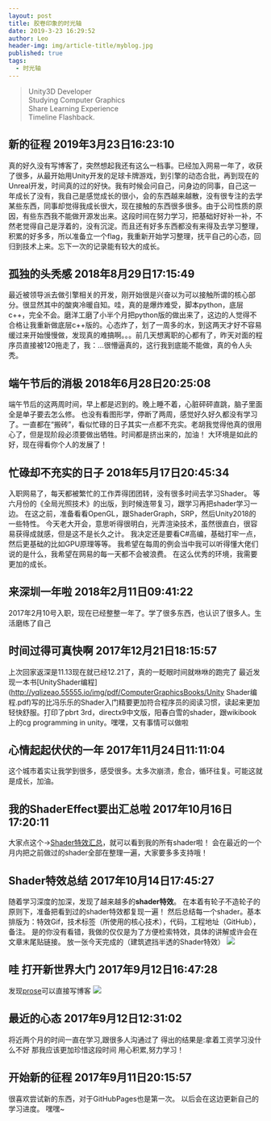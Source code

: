 ```yaml
---
layout: post
title: 胶卷印象的时光轴
date: 2019-3-23 16:29:52
author: Leo
header-img: img/article-title/myblog.jpg
published: true
tags:
  - 时光轴
---
```


> Unity3D Developer<br>
> Studying Computer Graphics<br>
> Share Learning Experience<br>
> Timeline Flashback.<br>

## 新的征程 2019年3月23日16:23:10

真的好久没有写博客了，突然想起我还有这么一档事。已经加入网易一年了，收获了很多，从最开始用Unity开发的足球卡牌游戏，到引擎的动态合批，再到现在的Unreal开发，时间真的过的好快。我有时候会问自己，问身边的同事，自己这一年成长了没有，我自己是感觉成长的很小，会的东西越来越散，没有很专注的去学某些东西，同事却觉得我成长很大，现在接触的东西很多很多。由于公司性质的原因，有些东西我不能做开源发出来。这段时间在努力学习，把基础好好补一补，不然老觉得自己是浮着的，没有沉淀。而且还有好多东西都没有来得及去学习整理，积累的好多多，所以准备立一个flag，我重新开始学习整理，抚平自己的心态，回归到技术上来。忘下一次的记录能有较大的成长。


## 孤独的头秃感  2018年8月29日17:15:49

最近被领导派去做引擎相关的开发，刚开始很是兴奋以为可以接触所谓的核心部分。很显然其中的酸爽冷暖自知。哇，真的是爆炸难受，脚本python，底层c++，完全不会。磨洋工磨了小半个月把python版的做出来了，这边的人觉得不合格让我重新做底层c++版的。心态炸了，划了一周多的水，到这两天才好不容易缓过来开始慢慢做，发现真的难搞啊。。。前几天想离职的心都有了，昨天对面的程序员直接被120拖走了，我：...很懵逼真的，这行我到底能不能做，真的令人头秃。


## 端午节后的消极 2018年6月28日20:25:08

端午节后的这两周时间，早上都是迟到的。晚上睡不着，心脏砰砰直跳，脑子里面全是单子要去怎么修。
也没有看图形学，停断了两周，感觉好久好久都没有学习了。一直都在“搬砖”，看似忙碌的日子其实一点都不充实。老胡我觉得他真的很用心了，但是现阶段必须要做出牺牲。时间都是挤出来的，加油！
大环境是如此的好，现在得看你个人的发展了！

## 忙碌却不充实的日子 2018年5月17日20:45:34

入职网易了，每天都被繁忙的工作弄得团团转，没有很多时间去学习Shader。
等六月份的《全局光照技术》的出版，到时候连带复习，跟学习再把shader学习一边。
在这之前，准备看看OpenGL，跟ShaderGraph，SRP，然后Unity2018的一些特性。
今天老大开会，意思听得很明白，光弄渲染技术，虽然很直白，很容易获得成就感，但是这不是长久之计。
我决定还是要看C#高编，基础打牢一点，然后更基础的比如GPU原理等等。
我希望在每周的例会当中我可以听得懂大佬们说的是什么，我希望在网易的每一天都不会被浪费。
在这么优秀的环境，我需要更加的成长。

## 来深圳一年啦 2018年2月11日09:41:22

2017年2月10号入职，现在已经整整一年了。学了很多东西，也认识了很多人。生活磨练了自己

## 时间过得可真快啊 2017年12月21日18:15:57

上次回家返深是11.13现在就已经12.21了，真的一眨眼时间就咻咻的跑完了
最近发现一本书[UnityShader编程](http://yqlizeao.55555.io/img/pdf/ComputerGraphicsBooks/Unity Shader编程.pdf)写的比冯乐乐的Shader入门精要更加符合程序员的阅读习惯，读起来更加轻快舒服。打印了pbrt 3rd，directx9中文版，阳春白雪的shader，跟wikibook上的cg programming in unity。嘿嘿，又有事情可以做啦


## 心情起起伏伏的一年 2017年11月24日11:11:04

这个城市着实让我学到很多，感受很多。太多次崩溃，愈合，循环往复。可能这就是成长，加油。


## 我的ShaderEffect要出汇总啦 2017年10月16日17:20:11

大家点这个->[Shader特效汇总](http://yqlizeao.55555.io/2017/10/16/ShaderEffect/)，就可以看到我的所有shader啦！
会在最近的一个月内把之前做过的shader全部在整理一遍，大家要多多支持哦！

## Shader特效总结 2017年10月14日17:45:27

随着学习深度的加深，发现了越来越多的**shader特效**。
在本着有轮子不造轮子的原则下，准备把看到过的shader特效都复现一遍！
然后总结每一个shader。基本排版为：特效Gif，技术标签（所使用的核心技术），代码，工程地址（GitHub），备注。
是的你没有看错，我做的仅仅是为了方便检索特效，具体的讲解或许会在文章末尾贴链接。
放一张今天完成的（建筑遮挡半透的Shader特效）
![](http://yqlizeao.55555.io/img/article-title/遮挡半透.gif)

## 哇 打开新世界大门 2017年9月12日16:47:28

发现[prose](http://prose.io/ )可以直接写博客
![](http://yqlizeao.55555.io/img/article-title/girl.jpg)


## 最近的心态 2017年9月12日12:31:02

将近两个月的时间一直在学习,跟很多人沟通过了
得出的结果是:拿着工资学习没什么不好
那我应该更加珍惜这段时间
用心积累,努力学习！



## 开始新的征程 2017年9月11日20:15:57

很喜欢尝试新的东西，对于GitHubPages也是第一次。
以后会在这边更新自己的学习进度。
嘿嘿~
